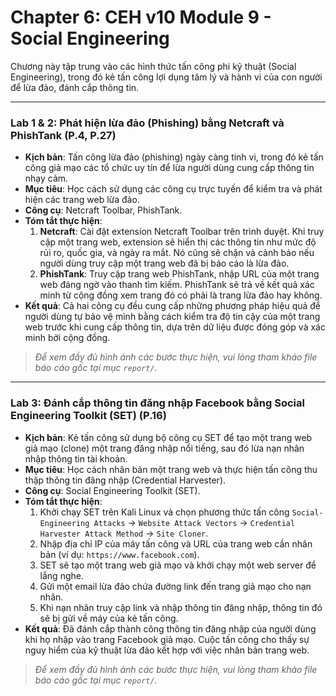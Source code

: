 # Chapter 6: CEH v10 Module 9 - Social Engineering

Chương này tập trung vào các hình thức tấn công phi kỹ thuật (Social Engineering), trong đó kẻ tấn công lợi dụng tâm lý và hành vi của con người để lừa đảo, đánh cắp thông tin.

---

### Lab 1 & 2: Phát hiện lừa đảo (Phishing) bằng Netcraft và PhishTank (P.4, P.27)

- **Kịch bản**: Tấn công lừa đảo (phishing) ngày càng tinh vi, trong đó kẻ tấn công giả mạo các tổ chức uy tín để lừa người dùng cung cấp thông tin nhạy cảm.
- **Mục tiêu**: Học cách sử dụng các công cụ trực tuyến để kiểm tra và phát hiện các trang web lừa đảo.
- **Công cụ**: Netcraft Toolbar, PhishTank.
- **Tóm tắt thực hiện**:
  1. **Netcraft**: Cài đặt extension Netcraft Toolbar trên trình duyệt. Khi truy cập một trang web, extension sẽ hiển thị các thông tin như mức độ rủi ro, quốc gia, và ngày ra mắt. Nó cũng sẽ chặn và cảnh báo nếu người dùng truy cập một trang web đã bị báo cáo là lừa đảo.
  2. **PhishTank**: Truy cập trang web PhishTank, nhập URL của một trang web đáng ngờ vào thanh tìm kiếm. PhishTank sẽ trả về kết quả xác minh từ cộng đồng xem trang đó có phải là trang lừa đảo hay không.
- **Kết quả**: Cả hai công cụ đều cung cấp những phương pháp hiệu quả để người dùng tự bảo vệ mình bằng cách kiểm tra độ tin cậy của một trang web trước khi cung cấp thông tin, dựa trên dữ liệu được đóng góp và xác minh bởi cộng đồng.

> *Để xem đầy đủ hình ảnh các bước thực hiện, vui lòng tham khảo file báo cáo gốc tại mục `report/`.*

---

### Lab 3: Đánh cắp thông tin đăng nhập Facebook bằng Social Engineering Toolkit (SET) (P.16)

- **Kịch bản**: Kẻ tấn công sử dụng bộ công cụ SET để tạo một trang web giả mạo (clone) một trang đăng nhập nổi tiếng, sau đó lừa nạn nhân nhập thông tin tài khoản.
- **Mục tiêu**: Học cách nhân bản một trang web và thực hiện tấn công thu thập thông tin đăng nhập (Credential Harvester).
- **Công cụ**: Social Engineering Toolkit (SET).
- **Tóm tắt thực hiện**:
  1. Khởi chạy SET trên Kali Linux và chọn phương thức tấn công `Social-Engineering Attacks` -> `Website Attack Vectors` -> `Credential Harvester Attack Method` -> `Site Cloner`.
  2. Nhập địa chỉ IP của máy tấn công và URL của trang web cần nhân bản (ví dụ: `https://www.facebook.com`).
  3. SET sẽ tạo một trang web giả mạo và khởi chạy một web server để lắng nghe.
  4. Gửi một email lừa đảo chứa đường link đến trang giả mạo cho nạn nhân.
  5. Khi nạn nhân truy cập link và nhập thông tin đăng nhập, thông tin đó sẽ bị gửi về máy của kẻ tấn công.
- **Kết quả**: Đã đánh cắp thành công thông tin đăng nhập của người dùng khi họ nhập vào trang Facebook giả mạo. Cuộc tấn công cho thấy sự nguy hiểm của kỹ thuật lừa đảo kết hợp với việc nhân bản trang web.

> *Để xem đầy đủ hình ảnh các bước thực hiện, vui lòng tham khảo file báo cáo gốc tại mục `report/`.*
